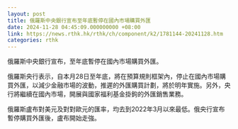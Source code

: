 ```yaml
---
layout: post
title: 俄羅斯中央銀行宣布至年底暫停在國內市場購買外匯
date: 2024-11-28 04:45:09.000000000 +08:00
link: https://news.rthk.hk/rthk/ch/component/k2/1781144-20241128.htm
categories: rthk
---
```


俄羅斯中央銀行宣布，至年底暫停在國內市場購買外匯。

俄羅斯央行表示，自本月28日至年底，將在預算規則框架內，停止在國內市場購買外匯，以減少金融市場的波動，推遲的外匯購買計劃，將於明年實施。另外，央行將繼續在國內市場，開展與國家福利基金掛鉤的外匯銷售業務。

俄羅斯盧布對美元及對對歐元的匯率，均去到2022年3月以來最低。俄央行宣布暫停購買外匯後，盧布開始走強。
